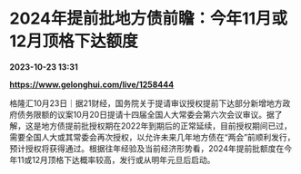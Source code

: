 # 2024年提前批地方债前瞻：今年11月或12月顶格下达额度

**2023-10-23 13:31**

**https://www.gelonghui.com/live/1258444**

格隆汇10月23日｜据21财经，国务院关于提请审议授权提前下达部分新增地方政府债务限额的议案10月20日提请十四届全国人大常委会第六次会议审议。据了解，这是地方债提前批授权期在2022年到期后的正常延续，目前授权期间已过，需要全国人大或其常委会再次授权，以允许未来几年地方债在“两会”前顺利发行，预计授权将获得通过。根据往年经验及当前经济形势看，2024年提前批额度在今年11或12月顶格下达概率较高，发行或从明年元旦后启动。